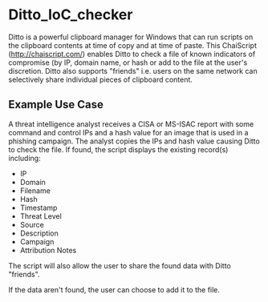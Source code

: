 # Ditto_IoC_checker
Ditto is a powerful clipboard manager for Windows that can run scripts on the clipboard contents at time of copy and at time of paste. This ChaiScript (http://chaiscript.com/) enables Ditto to check a file of known indicators of compromise (by IP, domain name, or hash or add to the file at the user's discretion. Ditto also supports "friends" i.e. users on the same network can selectively share individual pieces of clipboard content.

## Example Use Case
A threat intelligence analyst receives a CISA or MS-ISAC report with some command and control IPs and a hash value for an image that is used in a phishing campaign. The analyst copies the IPs and hash value causing Ditto to check the file. If found, the script displays the existing record(s) including:
- IP
- Domain
- Filename
- Hash
- Timestamp
- Threat Level
- Source
- Description
- Campaign
- Attribution	Notes

The script will also allow the user to share the found data with Ditto "friends".

If the data aren't found, the user can choose to add it to the file.


